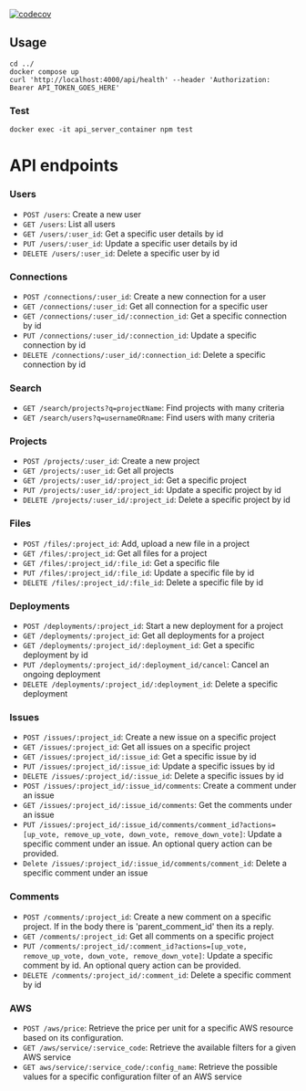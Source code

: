 [![codecov](https://codecov.io/gh/UsableSystemsLab/cdhub/graph/badge.svg?token=vIRfeXqXjk)](https://codecov.io/gh/UsableSystemsLab/cdhub)

## Usage

```
cd ../
docker compose up
curl 'http://localhost:4000/api/health' --header 'Authorization: Bearer API_TOKEN_GOES_HERE'
```

### Test

```shell
docker exec -it api_server_container npm test
```

# API endpoints

### Users

- `POST /users`: Create a new user
- `GET /users`: List all users
- `GET /users/:user_id`: Get a specific user details by id 
- `PUT /users/:user_id`: Update a specific user details by id
- `DELETE /users/:user_id`: Delete a specific user by id

### Connections

- `POST /connections/:user_id`: Create a new connection for a user
- `GET /connections/:user_id`: Get all connection for a specific user
- `GET /connections/:user_id/:connection_id`: Get a specific connection by id
- `PUT /connections/:user_id/:connection_id`: Update a specific connection by id
- `DELETE /connections/:user_id/:connection_id`: Delete a specific connection by id

### Search

- `GET /search/projects?q=projectName`: Find projects with many criteria
- `GET /search/users?q=usernameORname`: Find users with many criteria

### Projects

- `POST /projects/:user_id`: Create a new project
- `GET /projects/:user_id`: Get all projects
- `GET /projects/:user_id/:project_id`: Get a specific project
- `PUT /projects/:user_id/:project_id`: Update a specific project by id
- `DELETE /projects/:user_id/:project_id`: Delete a specific project by id

### Files

- `POST /files/:project_id`: Add, upload a new file in a project
- `GET /files/:project_id`: Get all files for a project
- `GET /files/:project_id/:file_id`: Get a specific file
- `PUT /files/:project_id/:file_id`: Update a specific file by id
- `DELETE /files/:project_id/:file_id`: Delete a specific file by id

### Deployments

- `POST /deployments/:project_id`: Start a new deployment for a project
- `GET /deployments/:project_id`: Get all deployments for a project
- `GET /deployments/:project_id/:deployment_id`:  Get a specific deployment by id
- `PUT /deployments/:project_id/:deployment_id/cancel`: Cancel an ongoing deployment
- `DELETE /deployments/:project_id/:deployment_id`: Delete a specific deployment

### Issues

- `POST /issues/:project_id`: Create a new issue on a specific project
- `GET /issues/:project_id`: Get all issues on a specific project
- `GET /issues/:project_id/:issue_id`: Get a specific issue by id
- `PUT /issues/:project_id/:issue_id`: Update a specific issues by id
- `DELETE /issues/:project_id/:issue_id`: Delete a specific issues by id
- `POST /issues/:project_id/:issue_id/comments`: Create a comment under an issue
- `GET /issues/:project_id/:issue_id/comments`: Get the comments under an issue
- `PUT /issues/:project_id/:issue_id/comments/comment_id?actions=[up_vote, remove_up_vote, down_vote, remove_down_vote]`: Update a specific comment under an issue. An optional query action can be provided.
- `Delete /issues/:project_id/:issue_id/comments/comment_id`: Delete a specific comment under an issue

### Comments

- `POST /comments/:project_id`: Create a new comment on a specific project. If in the body there is 'parent_comment_id' then its a reply.
- `GET /comments/:project_id`: Get all comments on a specific project
- `PUT /comments/:project_id/:comment_id?actions=[up_vote, remove_up_vote, down_vote, remove_down_vote]`: Update a specific comment by id. An optional query action can be provided.
- `DELETE /comments/:project_id/:comment_id`: Delete a specific comment by id

### AWS

- `POST /aws/price`: Retrieve the price per unit for a specific AWS resource based on its configuration.
- `GET /aws/service/:service_code`: Retrieve the available filters for a given AWS service
- `GET aws/service/:service_code/:config_name`: Retrieve the possible values for a specific configuration filter of an AWS service